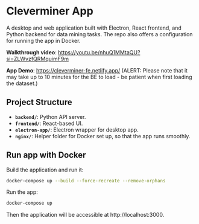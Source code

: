 # Cleverminer App

A desktop and web application built with Electron, React frontend, and Python backend for data mining tasks. The repo also offers a configuration for running the app in Docker.

**Walkthrough video**: https://youtu.be/nhuQ1MMtaQU?si=ZLWvzfQRMquimF9m

**App Demo**: https://cleverminer-fe.netlify.app/ (ALERT: Please note that it may take up to 10 minutes for the BE to load - be patient when first loading the dataset.)

## Project Structure
- **`backend/`**: Python API server.
- **`frontend/`**: React-based UI.
- **`electron-app/`**: Electron wrapper for desktop app.
- **`nginx/`**: Helper folder for Docker set up, so that the app runs smoothly.

## Run app with Docker
Build the application and run it:
```bash
docker-compose up --build --force-recreate --remove-orphans 
```

Run the app:
```bash
docker-compose up 
```

Then the application will be accessible at http://localhost:3000.
